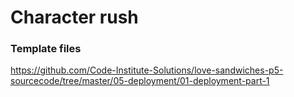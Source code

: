 # Character rush 

### Template files 
https://github.com/Code-Institute-Solutions/love-sandwiches-p5-sourcecode/tree/master/05-deployment/01-deployment-part-1
